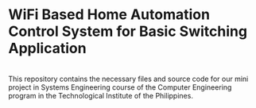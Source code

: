 <H1>WiFi Based Home Automation Control System for Basic Switching Application</H1>
<br>This repository contains the necessary files and source code for our mini project in Systems Engineering course of the Computer Engineering program in the Technological Institute of the Philippines.

 

